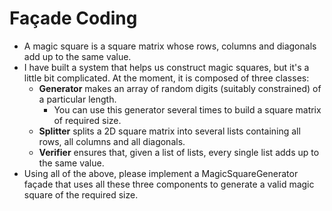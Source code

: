 # Façade Coding

- A magic square is a square matrix whose rows, columns and diagonals add up to the same value.
- I have built a system that helps us construct magic squares, but it's a little bit complicated. At the moment, it is composed of three classes:
  - **Generator** makes an array of random digits (suitably constrained) of a particular length.
    - You can use this generator several times to build a square matrix of required size.
  - **Splitter** splits a 2D square matrix into several lists containing all rows, all columns and all diagonals.
  - **Verifier** ensures that, given a list of lists, every single list adds up to the same value.
- Using all of the above, please implement a MagicSquareGenerator façade that uses all these three components to generate a valid magic square of the required size.
